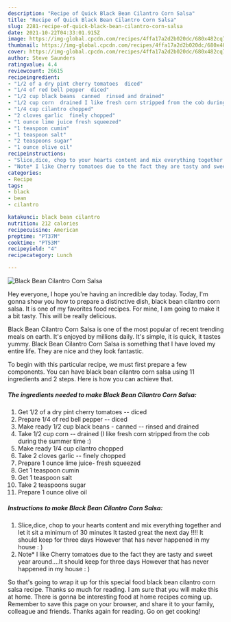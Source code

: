 ```yaml
---
description: "Recipe of Quick Black Bean Cilantro Corn Salsa"
title: "Recipe of Quick Black Bean Cilantro Corn Salsa"
slug: 2281-recipe-of-quick-black-bean-cilantro-corn-salsa
date: 2021-10-22T04:33:01.915Z
image: https://img-global.cpcdn.com/recipes/4ffa17a2d2b020dc/680x482cq70/black-bean-cilantro-corn-salsa-recipe-main-photo.jpg
thumbnail: https://img-global.cpcdn.com/recipes/4ffa17a2d2b020dc/680x482cq70/black-bean-cilantro-corn-salsa-recipe-main-photo.jpg
cover: https://img-global.cpcdn.com/recipes/4ffa17a2d2b020dc/680x482cq70/black-bean-cilantro-corn-salsa-recipe-main-photo.jpg
author: Steve Saunders
ratingvalue: 4.4
reviewcount: 26615
recipeingredient:
- "1/2 of a dry pint cherry tomatoes  diced"
- "1/4 of red bell pepper  diced"
- "1/2 cup black beans  canned  rinsed and drained"
- "1/2 cup corn  drained I like fresh corn stripped from the cob during the summer time "
- "1/4 cup cilantro chopped"
- "2 cloves garlic  finely chopped"
- "1 ounce lime juice fresh squeezed"
- "1 teaspoon cumin"
- "1 teaspoon salt"
- "2 teaspoons sugar"
- "1 ounce olive oil"
recipeinstructions:
- "Slice,dice, chop to your hearts content and mix everything together and let it sit a minimum of 30 minutes It tasted great the next day !!!! It should keep for three days However that has never happened in my house : )"
- "Note* I like Cherry tomatoes due to the fact they are tasty and sweet year around....It should keep for three days However that has never happened in my house : )"
categories:
- Recipe
tags:
- black
- bean
- cilantro

katakunci: black bean cilantro 
nutrition: 212 calories
recipecuisine: American
preptime: "PT37M"
cooktime: "PT53M"
recipeyield: "4"
recipecategory: Lunch

---
```



![Black Bean Cilantro Corn Salsa](https://img-global.cpcdn.com/recipes/4ffa17a2d2b020dc/680x482cq70/black-bean-cilantro-corn-salsa-recipe-main-photo.jpg)

Hey everyone, I hope you're having an incredible day today. Today, I'm gonna show you how to prepare a distinctive dish, black bean cilantro corn salsa. It is one of my favorites food recipes. For mine, I am going to make it a bit tasty. This will be really delicious.



Black Bean Cilantro Corn Salsa is one of the most popular of recent trending meals on earth. It's enjoyed by millions daily. It's simple, it is quick, it tastes yummy. Black Bean Cilantro Corn Salsa is something that I have loved my entire life. They are nice and they look fantastic.


To begin with this particular recipe, we must first prepare a few components. You can have black bean cilantro corn salsa using 11 ingredients and 2 steps. Here is how you can achieve that.

<!--inarticleads1-->

##### The ingredients needed to make Black Bean Cilantro Corn Salsa:

1. Get 1/2 of a dry pint cherry tomatoes -- diced
1. Prepare 1/4 of red bell pepper -- diced
1. Make ready 1/2 cup black beans - canned -- rinsed and drained
1. Take 1/2 cup corn -- drained (I like fresh corn stripped from the cob during the summer time :)
1. Make ready 1/4 cup cilantro chopped
1. Take 2 cloves garlic -- finely chopped
1. Prepare 1 ounce lime juice- fresh squeezed
1. Get 1 teaspoon cumin
1. Get 1 teaspoon salt
1. Take 2 teaspoons sugar
1. Prepare 1 ounce olive oil




<!--inarticleads2-->

##### Instructions to make Black Bean Cilantro Corn Salsa:

1. Slice,dice, chop to your hearts content and mix everything together and let it sit a minimum of 30 minutes It tasted great the next day !!!! It should keep for three days However that has never happened in my house : )
1. Note* I like Cherry tomatoes due to the fact they are tasty and sweet year around....It should keep for three days However that has never happened in my house : )




So that's going to wrap it up for this special food black bean cilantro corn salsa recipe. Thanks so much for reading. I am sure that you will make this at home. There is gonna be interesting food at home recipes coming up. Remember to save this page on your browser, and share it to your family, colleague and friends. Thanks again for reading. Go on get cooking!
